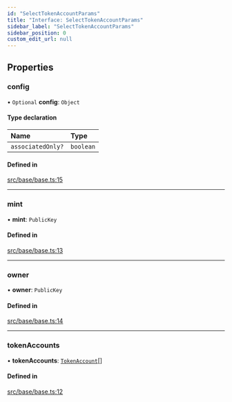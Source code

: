 ```yaml
---
id: "SelectTokenAccountParams"
title: "Interface: SelectTokenAccountParams"
sidebar_label: "SelectTokenAccountParams"
sidebar_position: 0
custom_edit_url: null
---
```


## Properties

### config

• `Optional` **config**: `Object`

#### Type declaration

| Name | Type |
| :------ | :------ |
| `associatedOnly?` | `boolean` |

#### Defined in

[src/base/base.ts:15](https://github.com/alpha-defi/raydium-sdk/blob/ce1010a/src/base/base.ts#L15)

___

### mint

• **mint**: `PublicKey`

#### Defined in

[src/base/base.ts:13](https://github.com/alpha-defi/raydium-sdk/blob/ce1010a/src/base/base.ts#L13)

___

### owner

• **owner**: `PublicKey`

#### Defined in

[src/base/base.ts:14](https://github.com/alpha-defi/raydium-sdk/blob/ce1010a/src/base/base.ts#L14)

___

### tokenAccounts

• **tokenAccounts**: [`TokenAccount`](TokenAccount.md)[]

#### Defined in

[src/base/base.ts:12](https://github.com/alpha-defi/raydium-sdk/blob/ce1010a/src/base/base.ts#L12)
